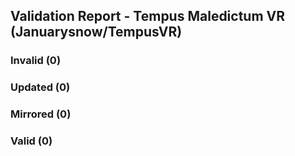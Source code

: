 ## Validation Report - Tempus Maledictum VR (Januarysnow/TempusVR)


### Invalid (0)
### Updated (0)
### Mirrored (0)
### Valid (0)
